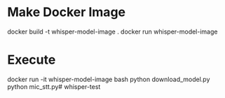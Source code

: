 # Make Docker Image
docker build -t whisper-model-image .
docker run whisper-model-image

# Execute 
docker run -it whisper-model-image bash
python download_model.py
python mic_stt.py#   w h i s p e r - t e s t  
 